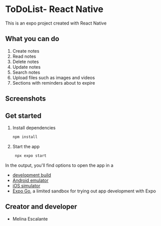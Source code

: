 # ToDoList- React Native

This is an expo project created with React Native

## What you can do

1. Create notes
2. Read notes
3. Delete notes
4. Update notes
5. Search notes
6. Upload files such as images and videos
7. Sections with reminders about to expire

## Screenshots   

## Get started

1. Install dependencies

   ```bash
   npm install
   ```

2. Start the app

   ```bash
    npx expo start
   ```

In the output, you'll find options to open the app in a

- [development build](https://docs.expo.dev/develop/development-builds/introduction/)
- [Android emulator](https://docs.expo.dev/workflow/android-studio-emulator/)
- [iOS simulator](https://docs.expo.dev/workflow/ios-simulator/)
- [Expo Go](https://expo.dev/go), a limited sandbox for trying out app development with Expo




## Creator and developer

- Melina Escalante
